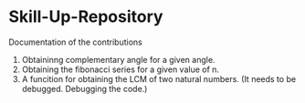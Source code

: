 # Skill-Up-Repository
Documentation of the contributions 
1. Obtaininng complementary angle for a given angle.
2. Obtaining the fibonacci series for a given value of n.
3. A funcition for obtaining the LCM of two natural numbers. (It needs to be debugged. Debugging the code.)
